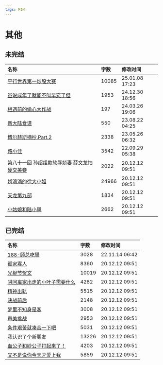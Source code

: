 ```yaml
---
tags: FIN
---
```


# 其他

## 未完结

|名称|字数|修改时间|
|:-|:-|:-|
|[平行世界第一炒股大赛](平行世界第一炒股大赛.md)|10085|25.01.08 17:23|
|[虽说成年了就能不叫早恋了但](虽说成年了就能不叫早恋了但.md)|1953|24.12.30 18:56|
|[相遇前的偷心大作战](相遇前的偷心大作战.md)|197|24.03.26 19:06|
|[新大陆食谱](新大陆食谱.md)|550|23.08.22 04:25|
|[博尔赫斯摘抄.Part.2](博尔赫斯摘抄.Part.2.md)|2338|23.05.26 06:32|
|[路小佳](路小佳.md)|3542|22.09.29 05:38|
|[第八十一回 孙绍组欺软辱娇妻 薛文龙怕硬交美妾](第八十一回%20孙绍组欺软辱娇妻%20薛文龙怕硬交美妾.md)|2022|20.12.12 09:51|
|[娇滴滴的徐大小姐](娇滴滴的徐大小姐.md)|24966|20.12.12 09:51|
|[天龙第九部](天龙第九部.md)|1834|20.12.12 09:51|
|[小姑娘和陆小凤](小姑娘和陆小凤.md)|2662|20.12.12 09:51|

## 已完结

|名称|字数|修改时间|
|:-|:-|:-|
|[188-顾总吃醋](188-顾总吃醋.md)|3028|22.11.14 06:42|
|[孤家寡人](孤家寡人.md)|8360|20.12.12 09:51|
|[光棍节贺文](光棍节贺文.md)|10019|20.12.12 09:51|
|[哄回离家出走的小叶子需要什么](哄回离家出走的小叶子需要什么.md)|4282|20.12.12 09:51|
|[精神出轨](精神出轨.md)|5515|20.12.12 09:51|
|[决战前后](决战前后.md)|2148|20.12.12 09:51|
|[梦里不知身是客](梦里不知身是客.md)|3008|20.12.12 09:51|
|[审美挑战](审美挑战.md)|2953|20.12.12 09:51|
|[条件艰苦就凑合一下吧](条件艰苦就凑合一下吧.md)|5031|20.12.12 09:51|
|[我认识了个新朋友](我认识了个新朋友.md)|13226|20.12.12 09:51|
|[血公子和妙公子打起来了！](血公子和妙公子打起来了！.md)|4203|20.12.12 09:51|
|[又不是说你今天才爱上我](又不是说你今天才爱上我.md)|5859|20.12.12 09:51|
